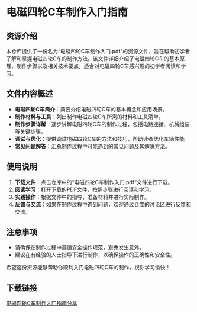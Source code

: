 # 电磁四轮C车制作入门指南

## 资源介绍

本仓库提供了一份名为“电磁四轮C车制作入门.pdf”的资源文件，旨在帮助初学者了解和掌握电磁四轮C车的制作方法。该文件详细介绍了电磁四轮C车的基本原理、制作步骤以及相关技术要点，适合对电磁四轮C车感兴趣的初学者阅读和学习。

## 文件内容概述

- **电磁四轮C车简介**：简要介绍电磁四轮C车的基本概念和应用场景。
- **制作材料与工具**：列出制作电磁四轮C车所需的材料和工具清单。
- **制作步骤详解**：逐步讲解电磁四轮C车的制作过程，包括电路连接、机械组装等关键步骤。
- **调试与优化**：提供调试电磁四轮C车的方法和技巧，帮助读者优化车辆性能。
- **常见问题解答**：汇总制作过程中可能遇到的常见问题及其解决方法。

## 使用说明

1. **下载文件**：点击仓库中的“电磁四轮C车制作入门.pdf”文件进行下载。
2. **阅读学习**：打开下载的PDF文件，按照步骤进行阅读和学习。
3. **实践操作**：根据文件中的指导，准备材料并进行实际制作。
4. **反馈与交流**：如果在制作过程中遇到问题，欢迎通过仓库的讨论区进行反馈和交流。

## 注意事项

- 请确保在制作过程中遵循安全操作规范，避免发生意外。
- 建议在有经验的人士指导下进行制作，以确保操作的正确性和安全性。

希望这份资源能够帮助你顺利入门电磁四轮C车的制作，祝你学习愉快！

## 下载链接

[电磁四轮C车制作入门指南分享](https://pan.quark.cn/s/5436dfd5fbec)